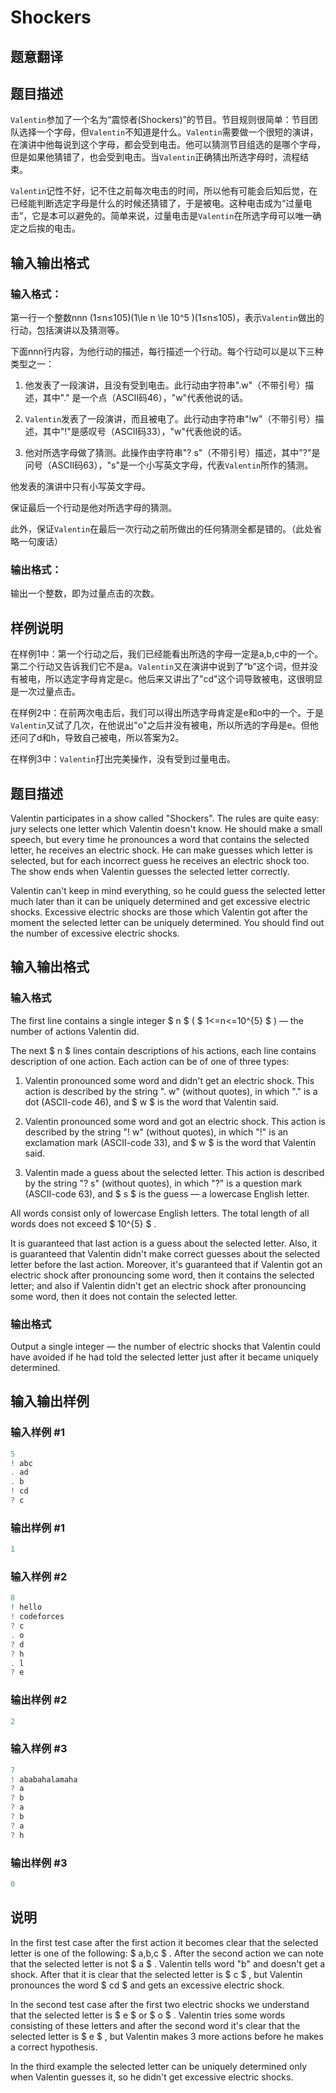 # Shockers

## 题意翻译

## 题目描述

```Valentin```参加了一个名为“震惊者(Shockers)”的节目。节目规则很简单：节目团队选择一个字母，但```Valentin```不知道是什么。```Valentin```需要做一个很短的演讲，在演讲中他每说到这个字母，都会受到电击。他可以猜测节目组选的是哪个字母，但是如果他猜错了，也会受到电击。当```Valentin```正确猜出所选字母时，流程结束。

```Valentin```记性不好，记不住之前每次电击的时间，所以他有可能会后知后觉，在已经能判断选定字母是什么的时候还猜错了，于是被电。这种电击成为“过量电击”，它是本可以避免的。简单来说，过量电击是```Valentin```在所选字母可以唯一确定之后挨的电击。

## 输入输出格式

### 输入格式：

第一行一个整数nnn (1≤n≤105)(1\le n \le 10^5 )(1≤n≤105)，表示```Valentin```做出的行动，包括演讲以及猜测等。

下面nnn行内容，为他行动的描述，每行描述一个行动。每个行动可以是以下三种类型之一：

1. 他发表了一段演讲，且没有受到电击。此行动由字符串".w"（不带引号）描述，其中"." 是一个点（ASCII码46），"w"代表他说的话。

2. ```Valentin```发表了一段演讲，而且被电了。此行动由字符串"!w"（不带引号）描述，其中"!"是感叹号（ASCII码33），"w"代表他说的话。

3. 他对所选字母做了猜测。此操作由字符串"? s"（不带引号）描述，其中"?"是问号（ASCII码63），"s"是一个小写英文字母，代表```Valentin```所作的猜测。

他发表的演讲中只有小写英文字母。

保证最后一个行动是他对所选字母的猜测。

此外，保证```Valentin```在最后一次行动之前所做出的任何猜测全都是错的。（此处省略一句废话）

### 输出格式：

输出一个整数，即为过量点击的次数。

## 样例说明

在样例1中：第一个行动之后，我们已经能看出所选的字母一定是a,b,c中的一个。第二个行动又告诉我们它不是a。```Valentin```又在演讲中说到了“b”这个词，但并没有被电，所以选定字母肯定是c。他后来又讲出了"cd"这个词导致被电，这很明显是一次过量点击。

在样例2中：在前两次电击后，我们可以得出所选字母肯定是e和o中的一个。于是```Valentin```又试了几次，在他说出"o"之后并没有被电，所以所选的字母是e。但他还问了d和h，导致自己被电，所以答案为2。

在样例3中：```Valentin```打出完美操作，没有受到过量电击。

## 题目描述

Valentin participates in a show called "Shockers". The rules are quite easy: jury selects one letter which Valentin doesn't know. He should make a small speech, but every time he pronounces a word that contains the selected letter, he receives an electric shock. He can make guesses which letter is selected, but for each incorrect guess he receives an electric shock too. The show ends when Valentin guesses the selected letter correctly.

Valentin can't keep in mind everything, so he could guess the selected letter much later than it can be uniquely determined and get excessive electric shocks. Excessive electric shocks are those which Valentin got after the moment the selected letter can be uniquely determined. You should find out the number of excessive electric shocks.

## 输入输出格式

### 输入格式

The first line contains a single integer $ n $ ( $ 1<=n<=10^{5} $ ) — the number of actions Valentin did.

The next $ n $ lines contain descriptions of his actions, each line contains description of one action. Each action can be of one of three types:

1. Valentin pronounced some word and didn't get an electric shock. This action is described by the string ". w" (without quotes), in which "." is a dot (ASCII-code 46), and $ w $ is the word that Valentin said.

2. Valentin pronounced some word and got an electric shock. This action is described by the string "! w" (without quotes), in which "!" is an exclamation mark (ASCII-code 33), and $ w $ is the word that Valentin said.

3. Valentin made a guess about the selected letter. This action is described by the string "? s" (without quotes), in which "?" is a question mark (ASCII-code 63), and $ s $ is the guess — a lowercase English letter.

All words consist only of lowercase English letters. The total length of all words does not exceed $ 10^{5} $ .

It is guaranteed that last action is a guess about the selected letter. Also, it is guaranteed that Valentin didn't make correct guesses about the selected letter before the last action. Moreover, it's guaranteed that if Valentin got an electric shock after pronouncing some word, then it contains the selected letter; and also if Valentin didn't get an electric shock after pronouncing some word, then it does not contain the selected letter.

### 输出格式

Output a single integer — the number of electric shocks that Valentin could have avoided if he had told the selected letter just after it became uniquely determined.

## 输入输出样例

### 输入样例 #1

```cpp
5
! abc
. ad
. b
! cd
? c

```
### 输出样例 #1

```cpp
1

```
### 输入样例 #2

```cpp
8
! hello
! codeforces
? c
. o
? d
? h
. l
? e

```
### 输出样例 #2

```cpp
2

```
### 输入样例 #3

```cpp
7
! ababahalamaha
? a
? b
? a
? b
? a
? h

```
### 输出样例 #3

```cpp
0

```
## 说明

In the first test case after the first action it becomes clear that the selected letter is one of the following: $ a,b,c $ . After the second action we can note that the selected letter is not $ a $ . Valentin tells word "b" and doesn't get a shock. After that it is clear that the selected letter is $ c $ , but Valentin pronounces the word $ cd $ and gets an excessive electric shock.

In the second test case after the first two electric shocks we understand that the selected letter is $ e $ or $ o $ . Valentin tries some words consisting of these letters and after the second word it's clear that the selected letter is $ e $ , but Valentin makes 3 more actions before he makes a correct hypothesis.

In the third example the selected letter can be uniquely determined only when Valentin guesses it, so he didn't get excessive electric shocks.


